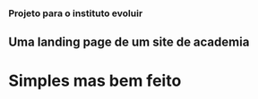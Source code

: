 ### Projeto para o instituto evoluir 
## Uma landing page de um site de academia
# Simples mas bem feito
